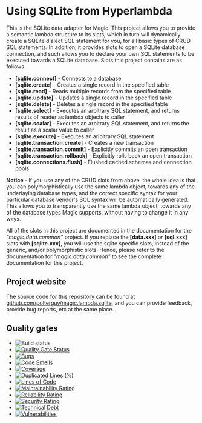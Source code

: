 
# Using SQLite from Hyperlambda

This is the SQLite data adapter for Magic. This project allows you to provide a semantic lambda structure
to its slots, which in turn will dynamically create a SQLite dialect SQL statement for you, for all basic
types of CRUD SQL statements. In addition, it provides slots to open a SQLite database connection, and
such allows you to declare your own SQL statements to be executed towards a SQLite database. Slots
this project contains are as follows.

* __[sqlite.connect]__ - Connects to a database
* __[sqlite.create]__ - Creates a single record in the specified table
* __[sqlite.read]__ - Reads multiple records from the specified table
* __[sqlite.update]__ - Updates a single record in the specified table
* __[sqlite.delete]__ - Deletes a single record in the specified table
* __[sqlite.select]__ - Executes an arbitrary SQL statement, and returns results of reader as lambda objects to caller
* __[sqlite.scalar]__ - Executes an arbitrary SQL statement, and returns the result as a scalar value to caller
* __[sqlite.execute]__ - Executes an aribitrary SQL statement
* __[sqlite.transaction.create]__ - Creates a new transaction
* __[sqlite.transaction.commit]__ - Explicitly commits an open transaction
* __[sqlite.transaction.rollback]__ - Explicitly rolls back an open transaction
* __[sqlite.connections.flush]__ - Flushed cached schemas and connection pools

**Notice** - If you use any of the CRUD slots from above, the whole idea is that you can polymorphistically
use the same lambda object, towards any of the underlaying database types, and the correct specific syntax
for your particular database vendor's SQL syntax will be automatically generated. This allows you to
transparently use the same lambda object, towards any of the database types Magic supports, without having to
change it in any ways.

All of the slots in this project are documented in the documentation for the _"magic.data.common"_ project.
If you replace the **[data.xxx]** or **[sql.xxx]** slots with **[sqlite.xxx]**, you will use the sqlite specific
slots, instead of the generic, and/or polymorphistic slots.
Hence, please refer to the documentation for _"magic.data.common"_ to see the complete documentation for this
project.

## Project website

The source code for this repository can be found at [github.com/polterguy/magic.lambda.sqlite](https://github.com/polterguy/magic.lambda.sqlite), and you can provide feedback, provide bug reports, etc at the same place.

## Quality gates

- ![Build status](https://github.com/polterguy/magic.lambda.sqlite/actions/workflows/build.yaml/badge.svg)
- [![Quality Gate Status](https://sonarcloud.io/api/project_badges/measure?project=polterguy_magic.lambda.sqlite&metric=alert_status)](https://sonarcloud.io/dashboard?id=polterguy_magic.lambda.sqlite)
- [![Bugs](https://sonarcloud.io/api/project_badges/measure?project=polterguy_magic.lambda.sqlite&metric=bugs)](https://sonarcloud.io/dashboard?id=polterguy_magic.lambda.sqlite)
- [![Code Smells](https://sonarcloud.io/api/project_badges/measure?project=polterguy_magic.lambda.sqlite&metric=code_smells)](https://sonarcloud.io/dashboard?id=polterguy_magic.lambda.sqlite)
- [![Coverage](https://sonarcloud.io/api/project_badges/measure?project=polterguy_magic.lambda.sqlite&metric=coverage)](https://sonarcloud.io/dashboard?id=polterguy_magic.lambda.sqlite)
- [![Duplicated Lines (%)](https://sonarcloud.io/api/project_badges/measure?project=polterguy_magic.lambda.sqlite&metric=duplicated_lines_density)](https://sonarcloud.io/dashboard?id=polterguy_magic.lambda.sqlite)
- [![Lines of Code](https://sonarcloud.io/api/project_badges/measure?project=polterguy_magic.lambda.sqlite&metric=ncloc)](https://sonarcloud.io/dashboard?id=polterguy_magic.lambda.sqlite)
- [![Maintainability Rating](https://sonarcloud.io/api/project_badges/measure?project=polterguy_magic.lambda.sqlite&metric=sqale_rating)](https://sonarcloud.io/dashboard?id=polterguy_magic.lambda.sqlite)
- [![Reliability Rating](https://sonarcloud.io/api/project_badges/measure?project=polterguy_magic.lambda.sqlite&metric=reliability_rating)](https://sonarcloud.io/dashboard?id=polterguy_magic.lambda.sqlite)
- [![Security Rating](https://sonarcloud.io/api/project_badges/measure?project=polterguy_magic.lambda.sqlite&metric=security_rating)](https://sonarcloud.io/dashboard?id=polterguy_magic.lambda.sqlite)
- [![Technical Debt](https://sonarcloud.io/api/project_badges/measure?project=polterguy_magic.lambda.sqlite&metric=sqale_index)](https://sonarcloud.io/dashboard?id=polterguy_magic.lambda.sqlite)
- [![Vulnerabilities](https://sonarcloud.io/api/project_badges/measure?project=polterguy_magic.lambda.sqlite&metric=vulnerabilities)](https://sonarcloud.io/dashboard?id=polterguy_magic.lambda.sqlite)
